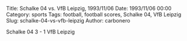 Title: Schalke 04 vs. VfB Leipzig, 1993/11/06
Date: 1993/11/06 00:00
Category: sports
Tags: football, football scores, Schalke 04, VfB Leipzig
Slug: schalke-04-vs-vfb-leipzig
Author: carbonero


Schalke 04 3 - 1 VfB Leipzig

